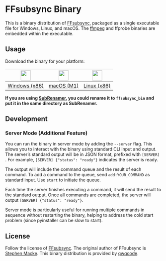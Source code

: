 # FFsubsync Binary

This is a binary distribution of [FFsubsync](https://github.com/smacke/ffsubsync), packaged as a single executable file for Windows, Linux, and macOS. The [ffmpeg](https://ffmpeg.org/) and ffprobe binaries are embedded within the executable.

## Usage

Download the binary for your platform:

| [<img width="32" src="https://github.com/qwqcode/SubRenamer/assets/22412567/2772a99b-f10f-48cd-aed7-58488e7a726e">](https://github.com/qwqcode/ffsubsync-bin/releases/latest/download/ffsubsync_bin_win_amd64) | [<img width="32" src="https://github.com/qwqcode/SubRenamer/assets/22412567/0aef7104-b7bc-4bde-94c3-3f9df044d66b">](https://github.com/qwqcode/ffsubsync-bin/releases/latest/download/ffsubsync_bin_macos_arm64) | [<img width="32" src="https://github.com/qwqcode/SubRenamer/assets/22412567/8b41fffd-2eb3-4a78-b1bd-8751a09c36c5">](https://github.com/qwqcode/ffsubsync-bin/releases/latest/download/ffsubsync_bin_linux_amd64) |
|-|-|-|
| [Windows (x86)](https://github.com/qwqcode/ffsubsync-bin/releases/latest/download/ffsubsync_bin_win_amd64) | [macOS (M1)](https://github.com/qwqcode/ffsubsync-bin/releases/latest/download/ffsubsync_bin_macos_arm64) | [Linux (x86)](https://github.com/qwqcode/ffsubsync-bin/releases/latest/download/ffsubsync_bin_linux_amd64) |

**If you are using [SubRenamer](https://github.com/qwqcode/SubRenamer), you could rename it to `ffsubsync_bin` and put it in the same directory as SubRenamer.**

## Development

### Server Mode (Additional Feature)

You can run the binary in server mode by adding the `--server` flag. This allows you to interact with the binary using standard CLI input and output. The server’s standard output will be in JSON format, prefixed with `[SERVER] `. For example, `[SERVER] {"status": "ready"}` indicates the server is ready.

The output will include the command queue and the result of each command. To add a command to the queue, send `add:YOUR_COMMAND` as standard input. Use `start` to initiate the queue.

Each time the server finishes executing a command, it will send the result to the standard output. Once all commands are completed, the server will output `[SERVER] {"status": "ready"}`.

Server mode is particularly useful for running multiple commands in sequence without restarting the binary, helping to address the cold start problem (since pyinstaller can be slow to start).

## License

Follow the license of [FFsubsync](https://github.com/smacke/ffsubsync/blob/master/LICENSE). The original author of FFsubsync is [Stephen Macke](https://github.com/smacke). This binary distribution is provided by [qwqcode](https://github.com/qwqcode).
